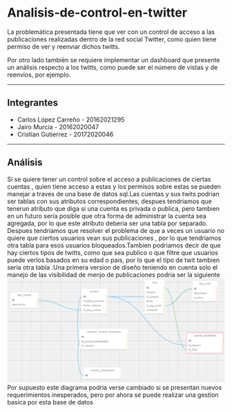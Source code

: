 # Analisis-de-control-en-twitter

La problemática presentada tiene que ver con un control de acceso a las publicaciones realizadas dentro de la red social Twitter, como quien tiene permiso de ver y reenviar dichos twitts.

Por otro lado también se requiere implementar un dashboard que presente un análisis respecto a los twitts, como puede ser el número de vistas y de reenvios, por ejemplo.

---

## Integrantes

- Carlos López Carreño - 20162021295
- Jairo Murcia - 20162020047
- Cristian Gutierrez - 20172020046

---

## Análisis
Si se quiere tener un control sobre el acceso a publicaciones de ciertas cuentas , quien tiene acceso a estas y los permisos sobre estas se pueden manejar a traves de una base de datos sql.Las cuentas y  sus twits podrian ser tablas con sus atributos correspondientes, despues tendriamos que tenerun atributo que diga si una cuenta es privada o publica, pero tambien en un futuro sería posible que otra forma de administrar la cuenta sea agregada, por lo que este atributo deberia ser una tabla por separado. Despues tendriamos que resolver el problema de que a veces un usuario no quiere que ciertos usuarios vean sus publicaciones , por lo que tendriamos otra tabla para esos usuarios bloqueados.Tambien podriamos decir de que hay ciertos tipos de twitts, como que sea publico o que filtre que usuarios puede verlos basados en su edad o pais, por lo que el tipo de twit tambien seria otra tabla .Una primera version de diseño teniendo en cuenta solo el manejo de las visibilidad de menjo de publicaciones podria ser la siguiente
![Diagrama entidad relación](https://github.com/CristianCGutierrezG/Analisis-de-control-en-twitter/blob/master/diagrama%20entidad-relacionV1.PNG)
Por supuesto este diagrama podria verse cambiado si se presentan nuevos requerimientos inesperados, pero por ahora se puede realizar una gestion basica por esta base de datos
